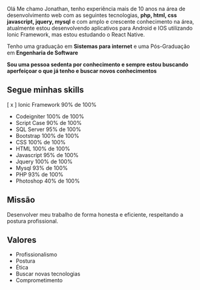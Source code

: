 Olá Me chamo Jonathan, tenho experiência mais de 10 anos na área de desenvolvimento web com as seguintes tecnologias, **php, html, css javascript, jquery, mysql** e com amplo e crescente conhecimento na área, atualmente estou desenvolvendo aplicativos para Android e IOS utilizando Ionic Framework, mas estou estudando o React Native.

Tenho uma graduação em **Sistemas para internet** e uma Pós-Graduação em **Engenharia de Software**

**Sou uma pessoa sedenta por conhecimento e sempre estou buscando aperfeiçoar o que já tenho e buscar novos conhecimentos**

## Segue minhas skills 
[ x ] Ionic Framework 90% de 100%
- Codeigniter 100% de 100%
- Script Case 90% de 100%
- SQL Server 95% de 100%
- Bootstrap 100% de 100%
- CSS 100% de 100%
- HTML 100% de 100%
- Javascript 95% de 100%
- Jquery 100% de 100%
- Mysql 93% de 100%
- PHP 93% de 100%
- Photoshop 40% de 100%


## Missão
Desenvolver meu trabalho de forma honesta e eficiente, respeitando a postura profissional.

## Valores
- Profissionalismo
- Postura
- Ética
- Buscar novas tecnologias
- Comprometimento

<!--
**brambati/brambati** is a ✨ _special_ ✨ repository because its `README.md` (this file) appears on your GitHub profile.

Here are some ideas to get you started:

- 🔭 I’m currently working on ...
- 🌱 I’m currently learning ...
- 👯 I’m looking to collaborate on ...
- 🤔 I’m looking for help with ...
- 💬 Ask me about ...
- 📫 How to reach me: ...
- 😄 Pronouns: ...
- ⚡ Fun fact: ...
-->

